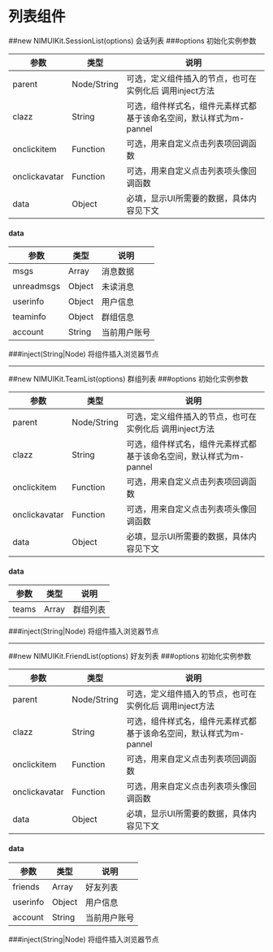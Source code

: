 # 列表组件


##new NIMUIKit.SessionList(options)
会话列表
###options
初始化实例参数

| 参数 | 类型 | 说明 | 
| --- | --- | --- |
| parent | Node/String| 可选，定义组件插入的节点，也可在实例化后 调用inject方法
| clazz| String |可选，组件样式名，组件元素样式都基于该命名空间，默认样式为m-pannel|
| onclickitem | Function |可选，用来自定义点击列表项回调函数|
| onclickavatar | Function |可选，用来自定义点击列表项头像回调函数|
| data | Object | 必填，显示UI所需要的数据，具体内容见下文|

#### data
| 参数 | 类型 | 说明 | 
| --- | --- | --- |
| msgs | Array| 消息数据|
| unreadmsgs | Object |未读消息|
| userinfo | Object |用户信息|
| teaminfo | Object |群组信息|
| account|String | 当前用户账号|

###inject(String|Node)
将组件插入浏览器节点


----------


##new NIMUIKit.TeamList(options)
群组列表
###options
初始化实例参数

| 参数 | 类型 | 说明 | 
| --- | --- | --- |
| parent | Node/String| 可选，定义组件插入的节点，也可在实例化后 调用inject方法
| clazz| String |可选，组件样式名，组件元素样式都基于该命名空间，默认样式为m-pannel|
| onclickitem | Function |可选，用来自定义点击列表项回调函数|
| onclickavatar | Function |可选，用来自定义点击列表项头像回调函数|
| data | Object | 必填，显示UI所需要的数据，具体内容见下文|

#### data
| 参数 | 类型 | 说明 | 
| --- | --- | --- |
| teams | Array| 群组列表|

###inject(String|Node)
将组件插入浏览器节点


----------


##new NIMUIKit.FriendList(options)
好友列表
###options
初始化实例参数

| 参数 | 类型 | 说明 | 
| --- | --- | --- |
| parent | Node/String| 可选，定义组件插入的节点，也可在实例化后 调用inject方法
| clazz| String |可选，组件样式名，组件元素样式都基于该命名空间，默认样式为m-pannel|
| onclickitem | Function |可选，用来自定义点击列表项回调函数|
| onclickavatar | Function |可选，用来自定义点击列表项头像回调函数|
| data | Object | 必填，显示UI所需要的数据，具体内容见下文|

#### data
| 参数 | 类型 | 说明 | 
| --- | --- | --- |
| friends | Array| 好友列表|
| userinfo | Object |用户信息|
| account|String | 当前用户账号|

###inject(String|Node)
将组件插入浏览器节点



